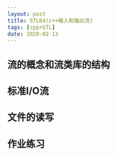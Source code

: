 ```yaml
---
layout: post
title: STL04(c++输入和输出流)
tags: [cpp+STL]
date: 2020-02-13
---
```


## 流的概念和流类库的结构


## 标准I/O流

## 文件的读写

## 作业练习

